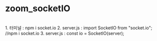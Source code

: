 # zoom_socketIO
<br/>
1. 터미널 : npm i socket.io
2. server.js : import SocketIO from "socket.io"; //npm i  socket.io
3. server.js : const io = SocketIO(server);